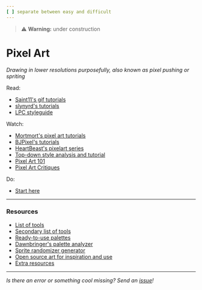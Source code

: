 ```yaml
---
[ ] separate between easy and difficult 
---
```


>:warning: **Warning:** under construction
# Pixel Art
_Drawing in lower resolutions purposefully, also known as pixel pushing or spriting_

Read:
* [Saint11's gif tutorials](https://saint11.org/blog/pixel-art-tutorials/)
* [slynyrd's tutorials](https://www.slynyrd.com/pixelblog-catalogue)
* [LPC styleguide](https://lpc.opengameart.org/static/LPC-Style-Guide/build/styleguide.html)

Watch:
* [Mortmort's pixel art tutorials](https://www.youtube.com/playlist?list=PLR3Ra9cf8aV06i2jKmgKvcYVHI86-4K_b)
* [BJPixel's tutorials](https://www.youtube.com/playlist?list=PLxfQIomHccxvoTON6hXhfZyAUdFXd-z1P)
* [HeartBeast's pixelart series](https://www.youtube.com/watch?v=W9bpaSrytBM&list=PL9FzW-m48fn132PTRubDgTX9m4fwhFXSk)
* [Top-down style analysis and tutorial](https://youtu.be/2JCG4fCmeHk)
* [Pixel Art 101](https://www.youtube.com/playlist?list=PLmac3HPrav-9UWt-ahViIZxpyQxJ2wPSH)
* [Pixel Art Critiques](https://www.youtube.com/playlist?list=PLmac3HPrav-9bIEd67mbF7ovn0XnD5_0V)

Do:
* [Start here](https://lospec.com/articles/pixel-art-where-to-start/)


---

### Resources

* [List of tools](https://lospec.com/pixel-art-software-list/)
* [Secondary list of tools](https://github.com/collections/pixel-art-tools)
* [Ready-to-use palettes](https://lospec.com/palette-list)
* [Dawnbringer's palette analyzer](https://lospec.com/palettes/dawnbringer-palette-analyser)
* [Sprite randomizer generator](https://lospec.com/procedural-pixel-art-generator/)
* [Open source art for inspiration and use](https://opengameart.org)
* [Extra resources](https://lospec.com/resources/)

---

_Is there an error or something cool missing? Send an [issue](https://github.com/octoshrimpy/learn/issues/new)!_
